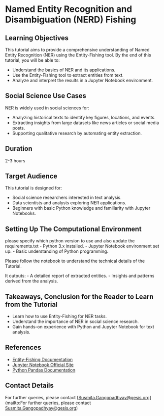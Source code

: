 # Named Entity Recognition and Disambiguation (NERD) Fishing  

## Learning Objectives
This tutorial aims to provide a comprehensive understanding of Named Entity Recognition (NER) using the Entity-Fishing tool. By the end of this tutorial, you will be able to:
- Understand the basics of NER and its applications.
- Use the Entity-Fishing tool to extract entities from text.
- Analyze and interpret the results in a Jupyter Notebook environment.

## Social Science Use Cases
NER is widely used in social sciences for:
- Analyzing historical texts to identify key figures, locations, and events.
- Extracting insights from large datasets like news articles or social media posts.
- Supporting qualitative research by automating entity extraction.

## Duration
2-3 hours

## Target Audience
This tutorial is designed for:
- Social science researchers interested in text analysis.
- Data scientists and analysts exploring NER applications.
- Beginners with basic Python knowledge and familiarity with Jupyter Notebooks.

## Setting Up The Computational Environment
please specify which python version to use and also update the requirements.txt 
    - Python 3.x installed.
    - Jupyter Notebook environment set up.
    - Basic understanding of Python programming.

Please follow the notebook to understand the technical details of the Tutorial.

It outputs:
    - A detailed report of extracted entities.
    - Insights and patterns derived from the analysis.

## Takeaways, Conclusion for the Reader to Learn from the Tutorial
- Learn how to use Entity-Fishing for NER tasks.
- Understand the importance of NER in social science research.
- Gain hands-on experience with Python and Jupyter Notebook for text analysis.

## References
- [Entity-Fishing Documentation](https://github.com/hipster-philology/entity-fishing)
- [Jupyter Notebook Official Site](https://jupyter.org/)
- [Python Pandas Documentation](https://pandas.pydata.org/)

## Contact Details
For further queries, please contact [Susmita.Gangopadhyay@gesis.org](mailto:For further queries, please contact Susmita.Gangopadhyay@gesis.org)
